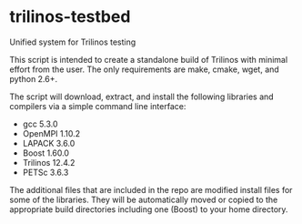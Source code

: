 # trilinos-testbed
Unified system for Trilinos testing 

This script is intended to create a standalone build of Trilinos with minimal effort from the user. 
The only requirements are make, cmake, wget, and python 2.6+. 

The script will download, extract, and install the following libraries and compilers via a simple command line interface:
- gcc 5.3.0
- OpenMPI 1.10.2
- LAPACK 3.6.0
- Boost 1.60.0
- Trilinos 12.4.2
- PETSc 3.6.3

The additional files that are included in the repo are modified install files for some of the 
libraries. They will be automatically moved or copied to the appropriate build directories 
including one (Boost) to your home directory.  
